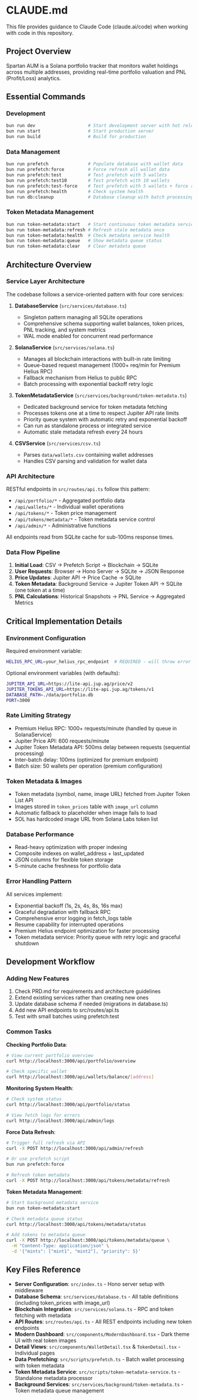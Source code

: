 # CLAUDE.md

This file provides guidance to Claude Code (claude.ai/code) when working with code in this repository.

## Project Overview
Spartan AUM is a Solana portfolio tracker that monitors wallet holdings across multiple addresses, providing real-time portfolio valuation and PNL (Profit/Loss) analytics.

## Essential Commands

### Development
```bash
bun run dev                    # Start development server with hot reload
bun run start                  # Start production server
bun run build                  # Build for production
```

### Data Management
```bash
bun run prefetch               # Populate database with wallet data
bun run prefetch:force         # Force refresh all wallet data
bun run prefetch:test          # Test prefetch with 5 wallets
bun run prefetch:test10        # Test prefetch with 10 wallets
bun run prefetch:test-force    # Test prefetch with 5 wallets + force refresh
bun run prefetch:health        # Check system health
bun run db:cleanup             # Database cleanup with batch processing
```

### Token Metadata Management
```bash
bun run token-metadata:start   # Start continuous token metadata service
bun run token-metadata:refresh # Refresh stale metadata once
bun run token-metadata:health  # Check metadata service health
bun run token-metadata:queue   # Show metadata queue status
bun run token-metadata:clear   # Clear metadata queue
```

## Architecture Overview

### Service Layer Architecture
The codebase follows a service-oriented pattern with four core services:

1. **DatabaseService** (`src/services/database.ts`)
   - Singleton pattern managing all SQLite operations
   - Comprehensive schema supporting wallet balances, token prices, PNL tracking, and system metrics
   - WAL mode enabled for concurrent read performance

2. **SolanaService** (`src/services/solana.ts`)
   - Manages all blockchain interactions with built-in rate limiting
   - Queue-based request management (1000+ req/min for Premium Helius RPC)
   - Fallback mechanism from Helius to public RPC
   - Batch processing with exponential backoff retry logic

3. **TokenMetadataService** (`src/services/background/token-metadata.ts`)
   - Dedicated background service for token metadata fetching
   - Processes tokens one at a time to respect Jupiter API rate limits
   - Priority queue system with automatic retry and exponential backoff
   - Can run as standalone process or integrated service
   - Automatic stale metadata refresh every 24 hours

4. **CSVService** (`src/services/csv.ts`)
   - Parses `data/wallets.csv` containing wallet addresses
   - Handles CSV parsing and validation for wallet data

### API Architecture
RESTful endpoints in `src/routes/api.ts` follow this pattern:
- `/api/portfolio/*` - Aggregated portfolio data
- `/api/wallets/*` - Individual wallet operations
- `/api/tokens/*` - Token price management
- `/api/tokens/metadata/*` - Token metadata service control
- `/api/admin/*` - Administrative functions

All endpoints read from SQLite cache for sub-100ms response times.

### Data Flow Pipeline
1. **Initial Load**: CSV → Prefetch Script → Blockchain → SQLite
2. **User Requests**: Browser → Hono Server → SQLite → JSON Response
3. **Price Updates**: Jupiter API → Price Cache → SQLite
4. **Token Metadata**: Background Service → Jupiter Token API → SQLite (one token at a time)
5. **PNL Calculations**: Historical Snapshots → PNL Service → Aggregated Metrics

## Critical Implementation Details

### Environment Configuration
Required environment variable:
```bash
HELIUS_RPC_URL=your_helius_rpc_endpoint  # REQUIRED - will throw error if missing
```

Optional environment variables (with defaults):
```bash
JUPITER_API_URL=https://lite-api.jup.ag/price/v2
JUPITER_TOKENS_API_URL=https://lite-api.jup.ag/tokens/v1
DATABASE_PATH=./data/portfolio.db
PORT=3000
```

### Rate Limiting Strategy
- Premium Helius RPC: 1000+ requests/minute (handled by queue in SolanaService)
- Jupiter Price API: 600 requests/minute
- Jupiter Token Metadata API: 500ms delay between requests (sequential processing)
- Inter-batch delay: 100ms (optimized for premium endpoint)
- Batch size: 50 wallets per operation (premium configuration)

### Token Metadata & Images
- Token metadata (symbol, name, image URL) fetched from Jupiter Token List API
- Images stored in `token_prices` table with `image_url` column
- Automatic fallback to placeholder when image fails to load
- SOL has hardcoded image URL from Solana Labs token list

### Database Performance
- Read-heavy optimization with proper indexing
- Composite indexes on wallet_address + last_updated
- JSON columns for flexible token storage
- 5-minute cache freshness for portfolio data

### Error Handling Pattern
All services implement:
- Exponential backoff (1s, 2s, 4s, 8s, 16s max)
- Graceful degradation with fallback RPC
- Comprehensive error logging in fetch_logs table
- Resume capability for interrupted operations
- Premium Helius endpoint optimization for faster processing
- Token metadata service: Priority queue with retry logic and graceful shutdown

## Development Workflow

### Adding New Features
1. Check PRD.md for requirements and architecture guidelines
2. Extend existing services rather than creating new ones
3. Update database schema if needed (migrations in database.ts)
4. Add new API endpoints to src/routes/api.ts
5. Test with small batches using prefetch:test

### Common Tasks

**Checking Portfolio Data**:
```bash
# View current portfolio overview
curl http://localhost:3000/api/portfolio/overview

# Check specific wallet
curl http://localhost:3000/api/wallets/balance/[address]
```

**Monitoring System Health**:
```bash
# Check system status
curl http://localhost:3000/api/portfolio/status

# View fetch logs for errors
curl http://localhost:3000/api/admin/logs
```

**Force Data Refresh**:
```bash
# Trigger full refresh via API
curl -X POST http://localhost:3000/api/admin/refresh

# Or use prefetch script
bun run prefetch:force

# Refresh token metadata
curl -X POST http://localhost:3000/api/tokens/metadata/refresh
```

**Token Metadata Management**:
```bash
# Start background metadata service
bun run token-metadata:start

# Check metadata queue status
curl http://localhost:3000/api/tokens/metadata/status

# Add tokens to metadata queue
curl -X POST http://localhost:3000/api/tokens/metadata/queue \
  -H "Content-Type: application/json" \
  -d '{"mints": ["mint1", "mint2"], "priority": 5}'
```

## Key Files Reference

- **Server Configuration**: `src/index.ts` - Hono server setup with middleware
- **Database Schema**: `src/services/database.ts` - All table definitions (including token_prices with image_url)
- **Blockchain Integration**: `src/services/solana.ts` - RPC and token fetching with metadata
- **API Routes**: `src/routes/api.ts` - All REST endpoints including new token endpoints
- **Modern Dashboard**: `src/components/ModernDashboard.tsx` - Dark theme UI with real token images
- **Detail Views**: `src/components/WalletDetail.tsx` & `TokenDetail.tsx` - Individual pages
- **Data Prefetching**: `src/scripts/prefetch.ts` - Batch wallet processing with token metadata
- **Token Metadata Service**: `src/scripts/token-metadata-service.ts` - Standalone metadata processor
- **Background Services**: `src/services/background/token-metadata.ts` - Token metadata queue management
